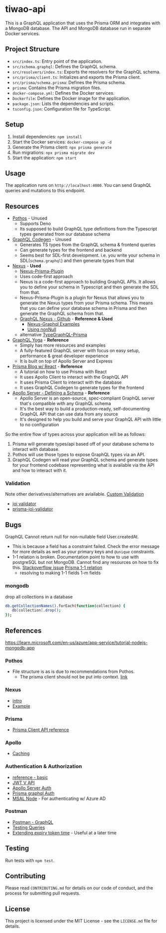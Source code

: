 # tiwao-api

This is a GraphQL application that uses the Prisma ORM and integrates with a MongoDB database. The API and MongoDB database run in separate Docker services.

## Project Structure

- `src/index.ts`: Entry point of the application.
- `src/schema.graphql`: Defines the GraphQL schema.
- `src/resolvers/index.ts`: Exports the resolvers for the GraphQL schema.
- `src/prisma/client.ts`: Initializes and exports the Prisma client.
- `src/prisma/schema.prisma`: Defines the Prisma schema.
- `prisma`: Contains the Prisma migration files.
- `docker-compose.yml`: Defines the Docker services.
- `Dockerfile`: Defines the Docker image for the application.
- `package.json`: Lists the dependencies and scripts.
- `tsconfig.json`: Configuration file for TypeScript.

## Setup

1. Install dependencies: `npm install`
2. Start the Docker services: `docker-compose up -d`
3. Generate the Prisma client: `npx prisma generate`
4. Run migrations: `npx prisma migrate dev`
5. Start the application: `npm start`

## Usage

The application runs on `http://localhost:4000`. You can send GraphQL queries and mutations to this endpoint.

## Resources
- [Pothos](https://pothos-graphql.dev/) - Unused
    - Supports Deno
    - Its supposed to build GraphQL type definitions from the Typescript types generated from our database schema
- [GraphQL Codegen](https://the-guild.dev/graphql/codegen) - Unused
    - Generates TS types from the GraphQL schema & frontend queries
    - Can generate types for the frontend and backend
    - Seems best for SDL-first development. i.e. you write your schema in SDL(`schema.graphql`) and then generate types from that
- [Nexus](https://nexusjs.org/docs/) - **Used**
    - [Nexus-Prisma-Plugin](https://graphql-nexus.github.io/nexus-prisma)
    - Uses code-first approach
    - Nexus is a code-first approach to building GraphQL APIs. It allows you to define your schema in Typescript and then generate the SDL from that.
    - Nexus-Prisma-Plugin is a plugin for Nexus that allows you to generate the Nexus types from your Prisma schema. This means that you can define your database schema in Prisma and then generate the GraphQL schema from that.
    - [GraphQL Nexus - Github](https://github.com/prisma/prisma-examples/tree/latest/typescript/graphql-nexus) - **Reference & Used**
        - [Nexus-Graphql Examples](https://github.com/graphql-nexus/nexus/tree/main/examples)
        - [Using nonNull](https://nexusjs.org/docs/api/list-nonNull#nonnull)
    - alternative [TypeGraphQL-Prisma](https://www.npmjs.com/package/typegraphql-prisma)
- [GraphQL Yoga](https://the-guild.dev/graphql/yoga-server/tutorial/basic/07-connecting-server-and-database) - **Reference**
    - Simply has more resources and examples
    - A fully-featured GraphQL server with focus on easy setup, performance & great developer experience
    - It is built on top of Apollo Server and Express
- [Prisma Blog w/ React](https://www.prisma.io/blog/e2e-type-safety-graphql-react-2-j9mEyHY0Ej) - **Reference**
    - A tutorial on how to use Prisma with React
    - It uses Apollo Client to interact with the GraphQL API
    - It uses Prisma Client to interact with the database
    - It uses GraphQL Codegen to generate types for the frontend
- [Apollo Server - Defining a Schema](https://www.apollographql.com/docs/apollo-server/schema/schema) - **Reference**
    - Apollo Server is an open-source, spec-compliant GraphQL server that's compatible with any GraphQL schema
    - It's the best way to build a production-ready, self-documenting GraphQL API that can use data from any source
    - It's designed to help you build and serve your GraphQL API with little to no configuration

So the entire flow of types across your application will be as follows:
1. Prisma will generate types/api based off of your database schema to interact with database.
2. Pothos will use those types to expose GraphQL types via an API.
3. GraphQL Codegen will read your GraphQL schema and generate types for your frontend codebase representing what is available via the API and how to interact with it.
### Validation
Note other derivatives/alternatives are aviailable. [Custom Validation](https://www.prisma.io/docs/orm/prisma-client/queries/custom-validation)
- [joi validator](https://joi.dev/)
- [prisma-joi-validator](https://github.com/omar-dulaimi/prisma-joi-generator)
## Bugs
GraphQL Cannot return null for non-nullable field User.createdAt.
- This is because a field has a constraint failed. Check the error message for more details as well as your primary keys and `@unique` constraints.
- 1-1 relation is broken. Documentation point to how to use with postgreSQL but not MongoDB. Cannot find any resources on how to fix this. [Stackoverflow issue](https://stackoverflow.com/questions/78038901/prismamongo-cant-delete-model-with-relations-the-change-you-are-trying-to) [Prisma 1-1 relation](https://www.prisma.io/docs/orm/prisma-schema/data-model/relations/one-to-one-relations#mongodb)
    - resolving to making 1-1 fields 1-m fields

### mongodb
drop all collections in a database
```sh
db.getCollectionNames().forEach(function(collection) {
   db[collection].drop();
});
```

## References
https://learn.microsoft.com/en-us/azure/app-service/tutorial-nodejs-mongodb-app

### Pothos
- File structure is as is due to recommendations from Pothos.
    - The prisma client should not be put into context. [link](https://pothos-graphql.dev/docs/plugins/prisma#:~:text=It%20is%20strongly,Context)
### Nexus
- [intro](https://www.prisma.io/blog/using-graphql-nexus-with-a-database-pmyl3660ncst)
- [Example](https://blog.reilly.dev/building-typesafe-full-stack-app-w-apollo-server-4-railway-prisma-pothos-next-ts-part-1-setting-up-the-server#heading-add-root-mutation-andamp-resolver-for-user-type)
### Prisma
- [Prisma Client API reference](https://www.prisma.io/docs/orm/reference/prisma-client-reference#upsert)
### Apollo
- [Caching](https://www.apollographql.com/docs/apollo-server/performance/caching#setting-cache-hints)

### Authentication & Authorization
- [reference - basic](https://github.com/mandiwise/basic-apollo-auth-demo)
- [JWT V API](https://softwareengineering.stackexchange.com/a/419604)
- [Apollo Server Auth](https://www.apollographql.com/docs/apollo-server/security/authentication/#in-resolvers)
- [Prisma graphql Auth](https://github.com/prisma/prisma-examples/blob/latest/typescript/graphql-auth/src/permissions/index.ts)
- [MSAL Node](https://github.com/AzureAD/microsoft-authentication-library-for-js/tree/dev/lib/msal-node) - For authenticating w/ Azure AD

### Postman
- [Postman - GraphQL](https://learning.postman.com/docs/sending-requests/supported-api-frameworks/graphql/)
- [Testing Queries](https://youtu.be/kygb3sf3Nhc)
- [Extending expiry token time](https://community.postman.com/t/is-it-possible-to-extend-the-expiry-time-of-a-token/44841/3) - Useful at a later time


## Testing

Run tests with `npm test`.

## Contributing

Please read `CONTRIBUTING.md` for details on our code of conduct, and the process for submitting pull requests.

## License

This project is licensed under the MIT License - see the `LICENSE.md` file for details.
